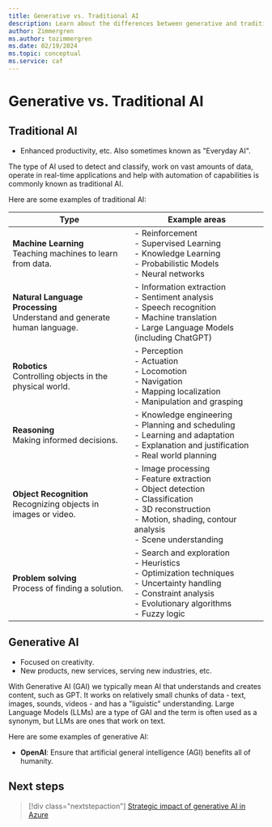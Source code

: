 ```yaml
---
title: Generative vs. Traditional AI
description: Learn about the differences between generative and traditional AI.
author: Zimmergren
ms.author: tozimmergren
ms.date: 02/19/2024
ms.topic: conceptual
ms.service: caf
---
```


# Generative vs. Traditional AI

## Traditional AI

- Enhanced productivity, etc. Also sometimes known as "Everyday AI".

The type of AI used to detect and classify, work on vast amounts of data, operate in real-time applications and help with automation of capabilities is commonly known as traditional AI.

Here are some examples of traditional AI:

| Type                    | Example areas                                              |
|-------------------------|------------------------------------------------------------|
| **Machine Learning** <br>Teaching machines to learn from data.|- Reinforcement <br> - Supervised Learning <br> - Knowledge Learning <br> - Probabilistic Models <br> - Neural networks       |
| **Natural Language Processing**<br>Understand and generate human language. | - Information extraction <br> - Sentiment analysis <br> - Speech recognition <br> - Machine translation <br> - Large Language Models (including ChatGPT) |
| **Robotics**<br>Controlling objects in the physical world.| - Perception <br> - Actuation <br> - Locomotion <br> - Navigation <br> - Mapping localization <br> - Manipulation and grasping |
| **Reasoning**<br>Making informed decisions.| - Knowledge engineering <br> - Planning and scheduling <br> - Learning and adaptation <br> - Explanation and justification <br> - Real world planning |
| **Object Recognition**<br>Recognizing objects in images or video. | - Image processing <br> - Feature extraction <br> - Object detection <br> - Classification <br> - 3D reconstruction <br> - Motion, shading, contour analysis <br> - Scene understanding |
| **Problem solving**<br>Process of finding a solution.| - Search and exploration <br> - Heuristics <br> - Optimization techniques <br> - Uncertainty handling <br> - Constraint analysis <br> - Evolutionary algorithms <br> - Fuzzy logic |

## Generative AI

- Focused on creativity.
- New products, new services, serving new industries, etc.


With Generative AI (GAI) we typically mean AI that understands and creates content, such as GPT. It works on relatively small chunks of data - text, images, sounds, videos - and has a "liguistic" understanding. Large Language Models (LLMs) are a type of GAI and the term is often used as a synonym, but LLMs are ones that work on text.

Here are some examples of generative AI:

- **OpenAI**: Ensure that artificial general intelligence (AGI) benefits all of humanity.

## Next steps

> [!div class="nextstepaction"]
> [Strategic impact of generative AI in Azure](./strategy.md)
